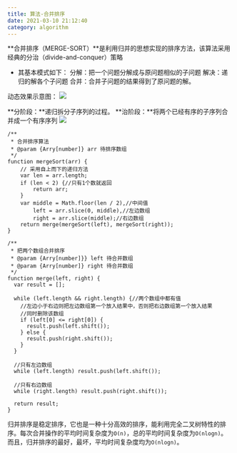 ```yaml
---
title: 算法-合并排序
date: 2021-03-10 21:12:40
category: algorithm
---
```

**合并排序（MERGE-SORT）**是利用归并的思想实现的排序方法，该算法采用经典的分治（divide-and-conquer）策略
- 其基本模式如下：
分解：把一个问题分解成与原问题相似的子问题
解决：递归的解各个子问题
合并：合并子问题的结果得到了原问题的解。

动态效果示意图：
![](https://upload-images.jianshu.io/upload_images/10024246-aaded18e961d5438.gif?imageMogr2/auto-orient/strip)

**分阶段：**递归拆分子序列的过程。
**治阶段：**将两个已经有序的子序列合并成一个有序序列
![](https://upload-images.jianshu.io/upload_images/10024246-eb3bca3454827d7d.png?imageMogr2/auto-orient/strip%7CimageView2/2/w/1240)

```
/**
 * 合并排序算法
 * @param {Arry[number]} arr 待排序数组
 */
function mergeSort(arr) {
    // 采用自上而下的递归方法
    var len = arr.length;
    if (len < 2) {//只有1个数就返回
        return arr;
    }
    var middle = Math.floor(len / 2),//中间值
        left = arr.slice(0, middle),//左边数组
        right = arr.slice(middle);//右边数组
    return merge(mergeSort(left), mergeSort(right));
}

/**
 * 把两个数组合并排序
 * @param {Arry[number]}} left 待合并数组
 * @param {Arry[number]} right 待合并数组
 */
function merge(left, right) {
  var result = [];

  while (left.length && right.length) {//两个数组中都有值
    //左边小于右边则把左边数组第一个放入结果中，否则把右边数组第一个放入结果
    //同时删除该数组
    if (left[0] <= right[0]) {
      result.push(left.shift());
    } else {
      result.push(right.shift());
    }
  }

  //只有左边数组
  while (left.length) result.push(left.shift());

  //只有右边数组
  while (right.length) result.push(right.shift());

  return result;
}
```
归并排序是稳定排序，它也是一种十分高效的排序，能利用完全二叉树特性的排序。每次合并操作的平均时间复杂度为`O(n)`，总的平均时间复杂度为`O(nlogn)`。而且，归并排序的最好，最坏，平均时间复杂度均为`O(nlogn)`。
